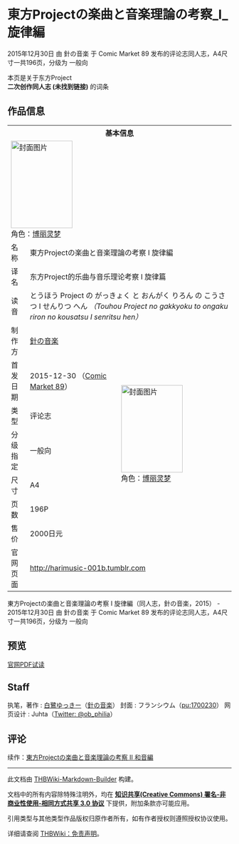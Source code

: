 # 東方Projectの楽曲と音楽理論の考察_Ⅰ_旋律編

<!-- source html: G:\repos\THBWiki-Markdown-Builder\THBWikiMarkdown\Temp\main\4\4b\ns0%3A%E6%9D%B1%E6%96%B9Project%E3%81%AE%E6%A5%BD%E6%9B%B2%E3%81%A8%E9%9F%B3%E6%A5%BD%E7%90%86%E8%AB%96%E3%81%AE%E8%80%83%E5%AF%9F_%E2%85%A0_%E6%97%8B%E5%BE%8B%E7%B7%A8.html -->

2015年12月30日 由 針の音楽 于 Comic Market 89 发布的评论志同人志，A4尺寸一共196页，分级为 一般向

本页是关于东方Project  
 **二次创作同人志 (未找到链接)** 的词条

## 作品信息

<table><tbody><tr><th colspan="3">基本信息</th></tr><tr><td class="cover-artwork-mobile" colspan="2"><a href="./文件-東方Projectの楽曲と音楽理論の考察_Ⅰ_旋律編封面.jpg.md" class="image" title="封面图片"><img alt="封面图片" src="https://upload.thwiki.cc/thumb/4/46/%E6%9D%B1%E6%96%B9Project%E3%81%AE%E6%A5%BD%E6%9B%B2%E3%81%A8%E9%9F%B3%E6%A5%BD%E7%90%86%E8%AB%96%E3%81%AE%E8%80%83%E5%AF%9F_%E2%85%A0_%E6%97%8B%E5%BE%8B%E7%B7%A8%E5%B0%81%E9%9D%A2.jpg/138px-%E6%9D%B1%E6%96%B9Project%E3%81%AE%E6%A5%BD%E6%9B%B2%E3%81%A8%E9%9F%B3%E6%A5%BD%E7%90%86%E8%AB%96%E3%81%AE%E8%80%83%E5%AF%9F_%E2%85%A0_%E6%97%8B%E5%BE%8B%E7%B7%A8%E5%B0%81%E9%9D%A2.jpg" decoding="async" loading="lazy" width="138" height="196" srcset="https://upload.thwiki.cc/thumb/4/46/%E6%9D%B1%E6%96%B9Project%E3%81%AE%E6%A5%BD%E6%9B%B2%E3%81%A8%E9%9F%B3%E6%A5%BD%E7%90%86%E8%AB%96%E3%81%AE%E8%80%83%E5%AF%9F_%E2%85%A0_%E6%97%8B%E5%BE%8B%E7%B7%A8%E5%B0%81%E9%9D%A2.jpg/208px-%E6%9D%B1%E6%96%B9Project%E3%81%AE%E6%A5%BD%E6%9B%B2%E3%81%A8%E9%9F%B3%E6%A5%BD%E7%90%86%E8%AB%96%E3%81%AE%E8%80%83%E5%AF%9F_%E2%85%A0_%E6%97%8B%E5%BE%8B%E7%B7%A8%E5%B0%81%E9%9D%A2.jpg 1.5x, https://upload.thwiki.cc/thumb/4/46/%E6%9D%B1%E6%96%B9Project%E3%81%AE%E6%A5%BD%E6%9B%B2%E3%81%A8%E9%9F%B3%E6%A5%BD%E7%90%86%E8%AB%96%E3%81%AE%E8%80%83%E5%AF%9F_%E2%85%A0_%E6%97%8B%E5%BE%8B%E7%B7%A8%E5%B0%81%E9%9D%A2.jpg/277px-%E6%9D%B1%E6%96%B9Project%E3%81%AE%E6%A5%BD%E6%9B%B2%E3%81%A8%E9%9F%B3%E6%A5%BD%E7%90%86%E8%AB%96%E3%81%AE%E8%80%83%E5%AF%9F_%E2%85%A0_%E6%97%8B%E5%BE%8B%E7%B7%A8%E5%B0%81%E9%9D%A2.jpg 2x" data-file-width="2893" data-file-height="4092"></a><div class="cover-char">角色：<a href="./博丽灵梦.md" title="博丽灵梦">博丽灵梦</a></div></td>
</tr><tr><td class="label">名称</td><td colspan="2"> 東方Projectの楽曲と音楽理論の考察 Ⅰ 旋律編 </td></tr><tr><td class="label">译名</td><td colspan="2"> 东方Project的乐曲与音乐理论考察 Ⅰ 旋律篇 </td></tr><tr><td class="label">读音</td><td colspan="2"> とうほう Project の がっきょく と おんがく りろん の こうさつ Ⅰ せんりつ へん <i>（Touhou Project no gakkyoku to ongaku riron no kousatsu Ⅰ senritsu hen）</i> </td></tr><tr><td class="label">制作方</td><td><a href="./針の音楽.md" title="針の音楽">針の音楽</a></td><td class="cover-artwork" rowspan="7" style="min-width:196px;"><a href="./文件-東方Projectの楽曲と音楽理論の考察_Ⅰ_旋律編封面.jpg.md" class="image" title="封面图片"><img alt="封面图片" src="https://upload.thwiki.cc/thumb/4/46/%E6%9D%B1%E6%96%B9Project%E3%81%AE%E6%A5%BD%E6%9B%B2%E3%81%A8%E9%9F%B3%E6%A5%BD%E7%90%86%E8%AB%96%E3%81%AE%E8%80%83%E5%AF%9F_%E2%85%A0_%E6%97%8B%E5%BE%8B%E7%B7%A8%E5%B0%81%E9%9D%A2.jpg/138px-%E6%9D%B1%E6%96%B9Project%E3%81%AE%E6%A5%BD%E6%9B%B2%E3%81%A8%E9%9F%B3%E6%A5%BD%E7%90%86%E8%AB%96%E3%81%AE%E8%80%83%E5%AF%9F_%E2%85%A0_%E6%97%8B%E5%BE%8B%E7%B7%A8%E5%B0%81%E9%9D%A2.jpg" decoding="async" loading="lazy" width="138" height="196" srcset="https://upload.thwiki.cc/thumb/4/46/%E6%9D%B1%E6%96%B9Project%E3%81%AE%E6%A5%BD%E6%9B%B2%E3%81%A8%E9%9F%B3%E6%A5%BD%E7%90%86%E8%AB%96%E3%81%AE%E8%80%83%E5%AF%9F_%E2%85%A0_%E6%97%8B%E5%BE%8B%E7%B7%A8%E5%B0%81%E9%9D%A2.jpg/208px-%E6%9D%B1%E6%96%B9Project%E3%81%AE%E6%A5%BD%E6%9B%B2%E3%81%A8%E9%9F%B3%E6%A5%BD%E7%90%86%E8%AB%96%E3%81%AE%E8%80%83%E5%AF%9F_%E2%85%A0_%E6%97%8B%E5%BE%8B%E7%B7%A8%E5%B0%81%E9%9D%A2.jpg 1.5x, https://upload.thwiki.cc/thumb/4/46/%E6%9D%B1%E6%96%B9Project%E3%81%AE%E6%A5%BD%E6%9B%B2%E3%81%A8%E9%9F%B3%E6%A5%BD%E7%90%86%E8%AB%96%E3%81%AE%E8%80%83%E5%AF%9F_%E2%85%A0_%E6%97%8B%E5%BE%8B%E7%B7%A8%E5%B0%81%E9%9D%A2.jpg/277px-%E6%9D%B1%E6%96%B9Project%E3%81%AE%E6%A5%BD%E6%9B%B2%E3%81%A8%E9%9F%B3%E6%A5%BD%E7%90%86%E8%AB%96%E3%81%AE%E8%80%83%E5%AF%9F_%E2%85%A0_%E6%97%8B%E5%BE%8B%E7%B7%A8%E5%B0%81%E9%9D%A2.jpg 2x" data-file-width="2893" data-file-height="4092"></a><div class="cover-char">角色：<a href="./博丽灵梦.md" title="博丽灵梦">博丽灵梦</a></div></td>
</tr><tr><td class="label">首发日期</td><td>2015-12-30&#160;（<a href="/展会作品列表?e=Comic+Market%2389">Comic Market 89</a>）</td></tr><tr><td class="label">类型</td><td>评论志</td></tr><tr><td class="label">分级指定</td><td>一般向</td></tr><tr><td class="label">尺寸</td><td>A4</td></tr><tr><td class="label">页数</td><td>196P</td></tr><tr><td class="label">售价</td><td>2000日元</td></tr>
<tr><td class="label">官网页面</td><td colspan="2"><a rel="nofollow" class="external free" href="http://harimusic-001b.tumblr.com">http://harimusic-001b.tumblr.com</a></td></tr></tbody></table>

東方Projectの楽曲と音楽理論の考察 Ⅰ 旋律編（同人志，針の音楽，2015） - 2015年12月30日 由 針の音楽 于 Comic Market 89 发布的评论志同人志，A4尺寸一共196页，分级为 一般向

## 预览
  
[官网PDF试读](http://harimusic.net/pdf/trial001.pdf)
  


## Staff
执笔，著作
: [白鷺ゆっきー](./白鷺ゆっきー.md)（[針の音楽](./針の音楽.md)）
封面
: フランシウム（[pu:1700230](https://www.pixiv.net/users/1700230)）
网页设计
: Juhta（[Twitter: @ob_philia](https://twitter.com/ob_philia)）


## 评论
  
续作：[東方Projectの楽曲と音楽理論の考察 Ⅱ 和音編](./東方Projectの楽曲と音楽理論の考察_Ⅱ_和音編.md)
  
  
  

  





---

此文档由 [THBWiki-Markdown-Builder](https://github.com/Delsin-Yu/THBWiki-Markdown-Builder) 构建。

文档中的所有内容除特殊注明外，均在 [**知识共享(Creative Commons) 署名-非商业性使用-相同方式共享 3.0 协议**](https://creativecommons.org/licenses/by-sa/3.0/deed.zh-hans) 下提供，附加条款亦可能应用。

引用类型与其他类型作品版权归原作者所有，如有作者授权则遵照授权协议使用。

详细请查阅 [THBWiki：免责声明](https://thbwiki.cc/THBWiki:%E5%85%8D%E8%B4%A3%E5%A3%B0%E6%98%8E)。


